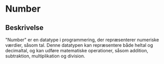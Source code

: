 # Number

## Beskrivelse

"Number" er en datatype i programmering, der repræsenterer numeriske værdier, såsom tal. Denne datatypen kan repræsentere både heltal og decimaltal, og kan udføre matematiske operationer, såsom addition, subtraktion, multiplikation og division.

